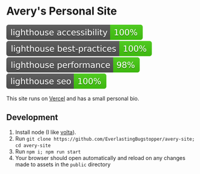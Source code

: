 # Avery's Personal Site

[![Lighthouse Accessibility Badge](/lighthouse/lighthouse_accessibility.svg)](https://github.com/EverlastingBugstopper/avery-site)
[![Lighthouse Best Practices Badge](/lighthouse/lighthouse_best-practices.svg)](https://github.com/EverlastingBugstopper/avery-site)
[![Lighthouse Performance Badge](/lighthouse/lighthouse_performance.svg)](https://github.com/EverlastingBugstopper/avery-site)
[![Lighthouse SEO Badge](/lighthouse/lighthouse_seo.svg)](https://github.com/EverlastingBugstopper/avery-site)

This site runs on
[Vercel](https://vercel.com) and has a small
personal bio.

## Development

1) Install node (I like [volta](https://volta.sh)).
1) Run `git clone https://github.com/EverlastingBugstopper/avery-site; cd avery-site`
1) Run `npm i; npm run start`
1) Your browser should open automatically and reload on any changes made to assets in the `public` directory
